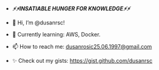- ***⚡⚡INSATIABLE HUNGER FOR KNOWLEDGE⚡⚡***

- 👋 Hi, I’m @dusanrsc!
- 🌱 Currently learning: AWS, Docker.
- 📫 How to reach me: dusanrosic25.06.1997@gmail.com
- ✨ Check out my gists: https://gist.github.com/dusanrsc
